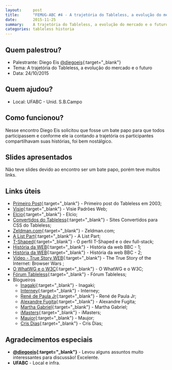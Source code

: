```yaml
---
layout:     post
title:      "FEMUG-ABC #4 - A trajetória do Tableless, a evolução do mercado e o futuro"
date:       2015-11-25
summary:    A trajetória do Tableless, a evolução do mercado e o futuro
categories: tableless historia
---
```

## Quem palestrou?
* Palestrante: Diego Eis [@diegoeis](https://twitter.com/diegoeis){:target="_blank"}
* Tema: A trajetória do Tableless, a evolução do mercado e o futuro
* Data: 24/10/2015

## Quem ajudou?
* Local: UFABC - Unid. S.B.Campo

## Como funcionou?

Nesse encontro Diego Eis solicitou que fosse um bate papo para que todos participassem e conforme ele ia contando a trajetória os participantes compartilhavam suas histórias, foi bem nostálgico.

## Slides apresentados

Não teve slides devido ao encontro ser um bate papo, porém teve muitos links.

## Links úteis

* [Primeiro Post](https://web.archive.org/web/20070308112128/http://www.tableless.com.br/post-1){:target="_blank"} - Primeiro post do Tableless em 2003;
* [Visie](http://visie.com.br){:target="_blank"} - Visie Padrões Web;
* [Elcio](http://elcio.com.br/sobre){:target="_blank"} - Elcio;
* [Convertidos do Tableless](http://tableless.com.br/convertidos-tableless){:target="_blank"} - Sites Convertidos para CSS do Tableless;
* [Zeldman.com](http://www.zeldman.com){:target="_blank"} - Zeldman.com;
* [A List Part](http://alistapart.com){:target="_blank"} - A List Part;
* [T-Shaped](http://tableless.com.br/o-perfil-t-shaped-e-o-dev-full-stack){:target="_blank"} - O perfil T-Shaped e o dev full-stack;
* [História da WEB](http://tableless.com.br/historia-da-web-uma-timeline){:target="_blank"} - História da web BBC - 1;
* [História da WEB](http://www.webdirections.org/history/#01){:target="_blank"} - História da web BBC - 2;
* [Vídeo - True Story WEB](https://youtu.be/VANORrzKX50?list=PLa7FrZNcXGdgOcQnPbVR7lwQbMlRFvYpv){:target="_blank"} - The True Story of the Internet: Browser Wars ;
* [O WhatWG e o W3C](http://tableless.com.br/w3c-e-whatwg-amor-e-odio/){:target="_blank"} - O WhatWG e o W3C;
* [Fórum Tableless](http://forum.tableless.com.br){:target="_blank"} - Fórum Tableless;
* Blogueiros
	* [Inagaki](http://pensarenlouquece.com){:target="_blank"} - Inagaki;
	* [Interney](http://interney.net){:target="_blank"} - Interney;
	* [René de Paula Jr](http://www.usina.com/html_novo/drupal/index.php){:target="_blank"} - René de Paula Jr;
	* [Alexandre Fugita](http://techbits.com.br){:target="_blank"} - Alexandre Fugita;
	* [Martha Gabriel](http://www.martha.com.br/categoria/blog){:target="_blank"} - Martha Gabriel;
	* [iMasters](http://imasters.com.br){:target="_blank"} - iMasters;
	* [Maujor](http://www.maujor.com){:target="_blank"} - Maujor;
	* [Cris Dias](http://www.crisdias.com){:target="_blank"} - Cris Dias;


## Agradecimentos especiais

- **[@diegoeis](https://twitter.com/diegoeis){:target="_blank"}**  - Levou alguns assuntos muito interessantes para discussão! Excelente.
- **UFABC** - Local e infra.